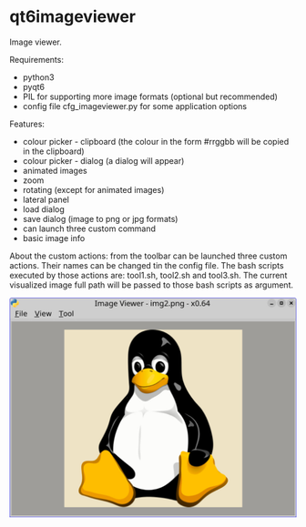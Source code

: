 # qt6imageviewer
Image viewer.

Requirements:
- python3
- pyqt6
- PIL for supporting more image formats (optional but recommended)
- config file cfg_imageviewer.py for some application options

Features:
- colour picker - clipboard (the colour in the form #rrggbb will be copied in the clipboard)
- colour picker - dialog (a dialog will appear)
- animated images
- zoom
- rotating (except for animated images)
- lateral panel
- load dialog
- save dialog (image to png or jpg formats)
- can launch three custom command
- basic image info

About the custom actions: from the toolbar can be launched three custom actions. Their names can be changed tin the config file. The bash scripts executed by those actions are: tool1.sh, tool2.sh and tool3.sh. The current visualized image full path will be passed to those bash scripts as argument.

  ![My image](https://github.com/frank038/qt6imageviewer/blob/main/screenshot1.jpg)
